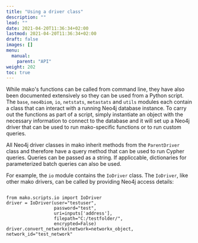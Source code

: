 ```yaml
---
title: "Using a driver class"
description: ""
lead: ""
date: 2021-04-20T11:36:34+02:00
lastmod: 2021-04-20T11:36:34+02:00
draft: false
images: []
menu: 
  manual:
    parent: "API"
weight: 202
toc: true
---
```


While mako's functions can be called from command line, they have also been documented extensively so they can be used from a Python script. The <code>base</code>, <code>neo4biom</code>, <code>io</code>, <code>netstats</code>, <code>metastats</code> and <code>utils</code> modules each contain a class that can interact with a running Neo4j database instance. To carry out the functions as part of a script, simply instantiate an object with the necessary information to connect to the database and it will set up a Neo4j driver that can be used to run mako-specific functions or to run custom queries. 

All Neo4j driver classes in mako inherit methods from the <code>ParentDriver</code> class and therefore have a query method that can be used to run Cypher queries. Queries can be passed as a string. If appliccable, dictionaries for parameterized batch queries can also be used. 

For example, the <code>io</code> module contains the <code>IoDriver</code> class. The <code>IoDriver</code>, like other mako drivers, can be called by providing Neo4j access details:

<pre>
<code>
from mako.scripts.io import IoDriver
driver = IoDriver(user="testuser", 
                  password="test",
                  uri=inputs['address'], 
                  filepath="C:/testfolder/",
                  encrypted=False)
driver.convert_networkx(network=networkx_object, network_id="test_network"
</code>
</pre>
 

